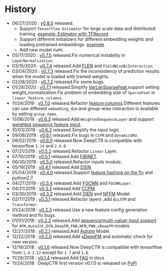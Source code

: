 # History

- 06/27/2020 : [v0.8.0](https://github.com/shenweichen/DeepCTR/releases/tag/v0.8.0) released.
  - Support `Tensorflow Estimator` for large scale data and distributed training. [example: Estimator with TFRecord](https://deepctr-doc.readthedocs.io/en/latest/Examples.html#estimator-with-tfrecord-classification-criteo) 
  - Support different initializers for different embedding weights and loading pretrained embeddings. [example](https://deepctr-doc.readthedocs.io/en/latest/FAQ.html#how-to-use-pretrained-weights-to-initialize-embedding-weights-and-frozen-embedding-weights)
  - Add new model `FwFM`.
- 05/17/2020 : [v0.7.5](https://github.com/shenweichen/DeepCTR/releases/tag/v0.7.5) released.Fix numerical instability in `LayerNormalization`.
- 03/15/2020 : [v0.7.4](https://github.com/shenweichen/DeepCTR/releases/tag/v0.7.4) released.Add [FLEN](./Features.html#flen-field-leveraged-embedding-network) and `FieldWiseBiInteraction`.
- 03/04/2020 : [v0.7.3](https://github.com/shenweichen/DeepCTR/releases/tag/v0.7.3) released.Fix the inconsistency of prediction results when the model is loaded with trained weights.
- 02/08/2020 : [v0.7.2](https://github.com/shenweichen/DeepCTR/releases/tag/v0.7.2) released.Fix some bugs.
- 01/28/2020 : [v0.7.1](https://github.com/shenweichen/DeepCTR/releases/tag/v0.7.1) released.Simplify [VarLenSparseFeat](./Features.html#varlensparsefeat),support setting weight_normalization.Fix problem of embedding size of `SparseFeat` in `linear_feature_columns`.
- 11/24/2019 : [v0.7.0](https://github.com/shenweichen/DeepCTR/releases/tag/v0.7.0) released.Refactor [feature columns](./Features.html#feature-columns).Different features can use different `embedding_dim` and group-wise interaction is available by setting `group_name`.
- 11/06/2019 : [v0.6.3](https://github.com/shenweichen/DeepCTR/releases/tag/v0.6.3) released.Add `WeightedSequenceLayer` and support [weighted sequence feature input](./Examples.html#multi-value-input-movielens).
- 10/03/2019 : [v0.6.2](https://github.com/shenweichen/DeepCTR/releases/tag/v0.6.2) released.Simplify the input logic.
- 09/08/2019 : [v0.6.1](https://github.com/shenweichen/DeepCTR/releases/tag/v0.6.1) released.Fix bugs in `CCPM` and `DynamicGRU`.
- 08/02/2019 : [v0.6.0](https://github.com/shenweichen/DeepCTR/releases/tag/v0.6.0) released.Now DeepCTR is compatible with tensorflow `1.14` and `2.0.0`. 
- 07/21/2019 : [v0.5.2](https://github.com/shenweichen/DeepCTR/releases/tag/v0.5.2) released.Refactor `Linear` Layer.
- 07/10/2019 : [v0.5.1](https://github.com/shenweichen/DeepCTR/releases/tag/v0.5.1) released.Add [FiBiNET](./Features.html#fibinet-feature-importance-and-bilinear-feature-interaction-network).  
- 06/30/2019 : [v0.5.0](https://github.com/shenweichen/DeepCTR/releases/tag/v0.5.0) released.Refactor inputs module. 
- 05/19/2019 : [v0.4.1](https://github.com/shenweichen/DeepCTR/releases/tag/v0.4.1) released.Add [DSIN](./Features.html#dsin-deep-session-interest-network). 
- 05/04/2019 : [v0.4.0](https://github.com/shenweichen/DeepCTR/releases/tag/v0.4.0) released.Support [feature hashing on the fly](./Examples.html#classification-criteo-with-feature-hashing-on-the-fly) and python2.7.
- 04/27/2019 : [v0.3.4](https://github.com/shenweichen/DeepCTR/releases/tag/v0.3.4) released.Add [FGCNN](./Features.html#fgcnn-feature-generation-by-convolutional-neural-network) and `FGCNNLayer`.
- 04/21/2019 : [v0.3.3](https://github.com/shenweichen/DeepCTR/releases/tag/v0.3.3) released.Add [CCPM](./Features.html#ccpm-convolutional-click-prediction-model).
- 03/30/2019 : [v0.3.2](https://github.com/shenweichen/DeepCTR/releases/tag/v0.3.2) released.Add [DIEN](./Features.html#dien-deep-interest-evolution-network) and [NFFM](./Features.html#nffm-field-aware-neural-factorization-machine)  Model.
- 02/17/2019 : [v0.3.1](https://github.com/shenweichen/DeepCTR/releases/tag/v0.3.1) released.Refactor layers ,add `BiLSTM` and `Transformer`.
- 01/24/2019 : [v0.2.3](https://github.com/shenweichen/DeepCTR/releases/tag/v0.2.3) released.Use a new feature config generation method and fix bugs.
- 01/01/2019 : [v0.2.2](https://github.com/shenweichen/DeepCTR/releases/tag/v0.2.2) released.Add [sequence(multi-value) input support](./Examples.html#multi-value-input-movielens) for `AFM,AutoInt,DCN,DeepFM,FNN,NFM,PNN,xDeepFM` models.
- 12/27/2018 : [v0.2.1](https://github.com/shenweichen/DeepCTR/releases/tag/v0.2.1) released.Add [AutoInt](./Features.html#autoint-automatic-feature-interaction) Model.
- 12/22/2018 : [v0.2.0](https://github.com/shenweichen/DeepCTR/releases/tag/v0.2.0) released.Add [xDeepFM](./Features.html#xdeepfm) and automatic check for new version.
- 12/19/2018 : [v0.1.6](https://github.com/shenweichen/DeepCTR/releases/tag/v0.1.6) released.Now DeepCTR is compatible with tensorflow from `1.4-1.12` except for `1.7` and `1.8`. 
- 11/29/2018 : [v0.1.4](https://github.com/shenweichen/DeepCTR/releases/tag/v0.1.4) released.Add [FAQ](./FAQ.html) in docs
- 11/24/2018 : DeepCTR first version v0.1.0  is released on [PyPi](https://pypi.org/project/deepctr/)